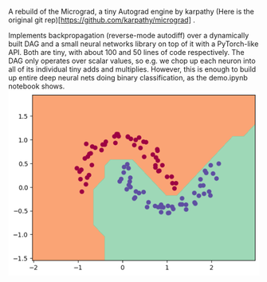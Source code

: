 A rebuild of the Micrograd, a tiny Autograd engine by karpathy
(Here is the original git rep)[https://github.com/karpathy/micrograd] . 

Implements backpropagation (reverse-mode autodiff) over a dynamically built DAG and a small neural networks library on top of it with a PyTorch-like API. Both are tiny, with about 100 and 50 lines of code respectively. The DAG only operates over scalar values, so e.g. we chop up each neuron into all of its individual tiny adds and multiplies. However, this is enough to build up entire deep neural nets doing binary classification, as the demo.ipynb notebook shows.
![demo](demo_output.png)

